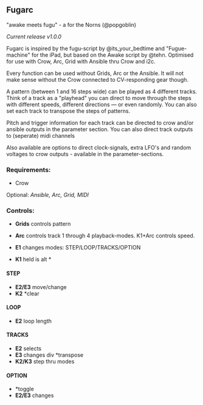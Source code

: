 ## Fugarc

"awake meets fugu" - a for the Norns (@popgoblin)

*Current release v1.0.0*

Fugarc is inspired by the fugu-script by @its_your_bedtime  and "Fugue-machine" for the iPad, but based on the Awake script by @tehn. Optimised for use with Crow, Arc, Grid with Ansible thru Crow and i2c.

Every function can be used without Grids, Arc or the Ansible. It will not make sense without the Crow connected to CV-responding gear though.

A pattern (between 1 and 16 steps wide) can be played as 4 different tracks.
Think of a track as a "playhead" you can direct to move through the steps with different speeds, different directions — or even randomly. You can also set each track to transpose the steps of patterns.

Pitch and trigger information for each track can be directed to crow and/or ansible outputs in the parameter section. You can also direct track outputs to (seperate) midi channels

Also available are options to direct clock-signals, extra LFO's and random voltages to crow outputs - available in the parameter-sections.

### Requirements:
- Crow

Optional: *Ansible, Arc, Grid, MIDI*

### Controls:
- **Grids** controls pattern

- **Arc** controls track 1 through 4 playback-modes. K1+Arc controls speed.

- **E1** changes modes:
	STEP/LOOP/TRACKS/OPTION

- **K1** held is alt *

#### STEP
- **E2/E3** move/change
- **K2**  *clear
#### LOOP
- **E2** loop length
#### TRACKS
- **E2** selects
- **E3** changes div *transpose
- **K2/K3** step thru  modes
#### OPTION
- *toggle
- **E2/E3** changes
